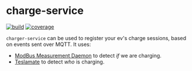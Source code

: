# charge-service
[![build](https://github.com/sanderdona/charger-service/actions/workflows/master.yml/badge.svg)](https://github.com/sanderdona/charger-service/actions/workflows/master.yml)
[![coverage](https://codecov.io/gh/sanderdona/charger-service/branch/main/graph/badge.svg?token=FQ9YFVGCFE)](https://codecov.io/gh/sanderdona/charger-service)

`charger-service` can be used to register your ev's charge sessions, based on events sent over MQTT. It uses:

- [ModBus Measurement Daemon](https://github.com/volkszaehler/mbmd) to detect *if* we are charging.
- [Teslamate](https://github.com/adriankumpf/teslamate) to detect *who* is charging.
